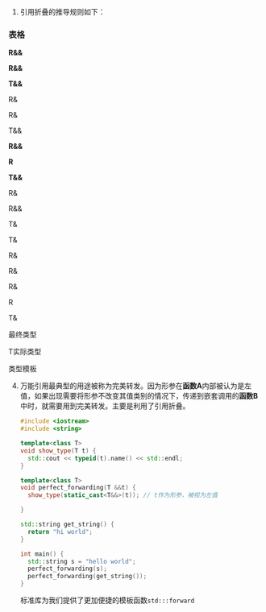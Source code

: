 1. 引用折叠的推导规则如下：

### 表格


**R&&**

**R&&**

**T&&**

R&

R&

T&&

**R&&**

**R**

**T&&**

R&

R&&

T&

T&

R&

R&

R&

R

T&

最终类型

T实际类型

类型模板


4. 万能引用最典型的用途被称为完美转发。因为形参在**函数A**内部被认为是左值，如果出现需要将形参不改变其值类别的情况下，传递到嵌套调用的**函数B**中时，就需要用到完美转发。主要是利用了引用折叠。

    ```cpp
    #include <iostream>
    #include <string>
    
    template<class T>
    void show_type(T t) {
      std::cout << typeid(t).name() << std::endl;
    }
    
    template<class T>
    void perfect_forwarding(T &&t) {
      show_type(static_cast<T&&>(t)); // t作为形参，被视为左值
    
    }
    
    std::string get_string() {
      return "hi world";
    }
    
    int main() {
      std::string s = "hello world";
      perfect_forwarding(s);
      perfect_forwarding(get_string());
    } 
    ```


	标准库为我们提供了更加便捷的模板函数`std:::forward` 
